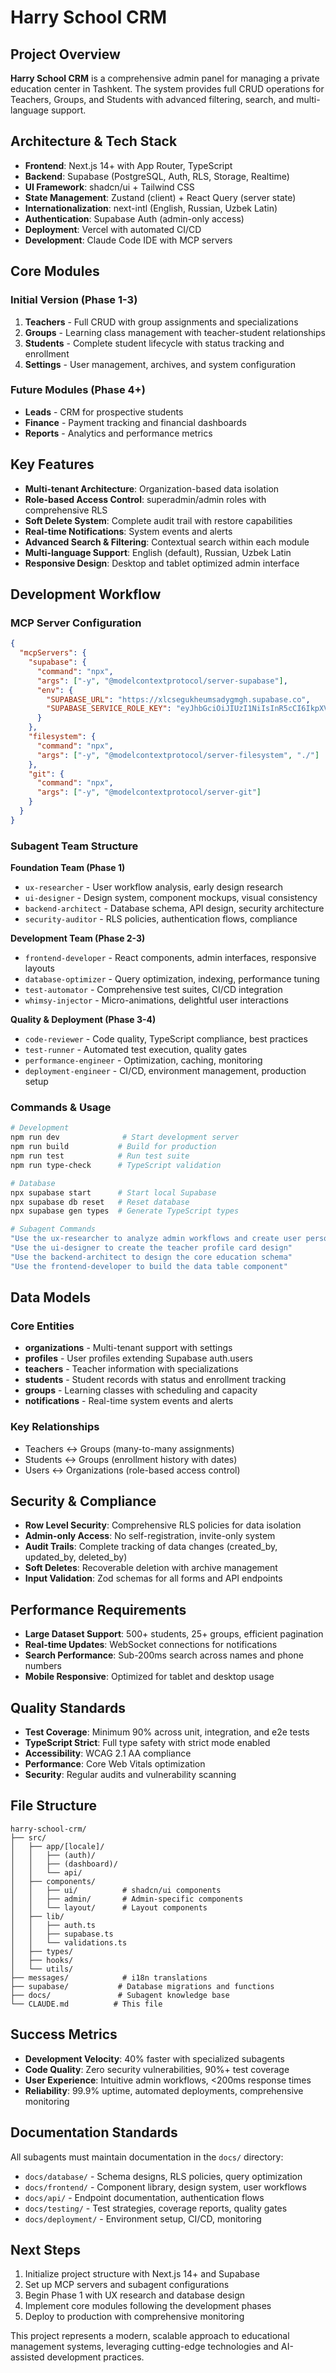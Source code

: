 # Harry School CRM

## Project Overview

**Harry School CRM** is a comprehensive admin panel for managing a private education center in Tashkent. The system provides full CRUD operations for Teachers, Groups, and Students with advanced filtering, search, and multi-language support.

## Architecture & Tech Stack

- **Frontend**: Next.js 14+ with App Router, TypeScript
- **Backend**: Supabase (PostgreSQL, Auth, RLS, Storage, Realtime)
- **UI Framework**: shadcn/ui + Tailwind CSS
- **State Management**: Zustand (client) + React Query (server state)
- **Internationalization**: next-intl (English, Russian, Uzbek Latin)
- **Authentication**: Supabase Auth (admin-only access)
- **Deployment**: Vercel with automated CI/CD
- **Development**: Claude Code IDE with MCP servers

## Core Modules

### Initial Version (Phase 1-3)
1. **Teachers** - Full CRUD with group assignments and specializations
2. **Groups** - Learning class management with teacher-student relationships  
3. **Students** - Complete student lifecycle with status tracking and enrollment
4. **Settings** - User management, archives, and system configuration

### Future Modules (Phase 4+)
- **Leads** - CRM for prospective students
- **Finance** - Payment tracking and financial dashboards
- **Reports** - Analytics and performance metrics

## Key Features

- **Multi-tenant Architecture**: Organization-based data isolation
- **Role-based Access Control**: superadmin/admin roles with comprehensive RLS
- **Soft Delete System**: Complete audit trail with restore capabilities
- **Real-time Notifications**: System events and alerts
- **Advanced Search & Filtering**: Contextual search within each module
- **Multi-language Support**: English (default), Russian, Uzbek Latin
- **Responsive Design**: Desktop and tablet optimized admin interface

## Development Workflow

### MCP Server Configuration
```json
{
  "mcpServers": {
    "supabase": {
      "command": "npx",
      "args": ["-y", "@modelcontextprotocol/server-supabase"],
      "env": {
        "SUPABASE_URL": "https://xlcsegukheumsadygmgh.supabase.co",
        "SUPABASE_SERVICE_ROLE_KEY": "eyJhbGciOiJIUzI1NiIsInR5cCI6IkpXVCJ9.eyJpc3MiOiJzdXBhYmFzZSIsInJlZiI6InhsY3NlZ3VraGV1bXNhZHlnbWdoIiwicm9sZSI6InNlcnZpY2Vfcm9sZSIsImlhdCI6MTc1NDM5Mzk3OSwiZXhwIjoyMDY5OTY5OTc5fQ.hWgaYpSST_kClaO8-KHlWXGAH6_FOonXO9Ke_b6Xaac"
      }
    },
    "filesystem": {
      "command": "npx",
      "args": ["-y", "@modelcontextprotocol/server-filesystem", "./"]
    },
    "git": {
      "command": "npx",
      "args": ["-y", "@modelcontextprotocol/server-git"]
    }
  }
}
```

### Subagent Team Structure

**Foundation Team (Phase 1)**
- `ux-researcher` - User workflow analysis, early design research
- `ui-designer` - Design system, component mockups, visual consistency
- `backend-architect` - Database schema, API design, security architecture
- `security-auditor` - RLS policies, authentication flows, compliance

**Development Team (Phase 2-3)**  
- `frontend-developer` - React components, admin interfaces, responsive layouts
- `database-optimizer` - Query optimization, indexing, performance tuning
- `test-automator` - Comprehensive test suites, CI/CD integration
- `whimsy-injector` - Micro-animations, delightful user interactions

**Quality & Deployment (Phase 3-4)**
- `code-reviewer` - Code quality, TypeScript compliance, best practices
- `test-runner` - Automated test execution, quality gates
- `performance-engineer` - Optimization, caching, monitoring
- `deployment-engineer` - CI/CD, environment management, production setup

### Commands & Usage

```bash
# Development
npm run dev              # Start development server
npm run build           # Build for production
npm run test            # Run test suite
npm run type-check      # TypeScript validation

# Database
npx supabase start      # Start local Supabase
npx supabase db reset   # Reset database
npx supabase gen types  # Generate TypeScript types

# Subagent Commands
"Use the ux-researcher to analyze admin workflows and create user personas"
"Use the ui-designer to create the teacher profile card design"
"Use the backend-architect to design the core education schema"
"Use the frontend-developer to build the data table component"
```

## Data Models

### Core Entities
- **organizations** - Multi-tenant support with settings
- **profiles** - User profiles extending Supabase auth.users
- **teachers** - Teacher information with specializations
- **students** - Student records with status and enrollment tracking
- **groups** - Learning classes with scheduling and capacity
- **notifications** - Real-time system events and alerts

### Key Relationships
- Teachers ↔ Groups (many-to-many assignments)
- Students ↔ Groups (enrollment history with dates)
- Users ↔ Organizations (role-based access control)

## Security & Compliance

- **Row Level Security**: Comprehensive RLS policies for data isolation
- **Admin-only Access**: No self-registration, invite-only system
- **Audit Trails**: Complete tracking of data changes (created_by, updated_by, deleted_by)
- **Soft Deletes**: Recoverable deletion with archive management
- **Input Validation**: Zod schemas for all forms and API endpoints

## Performance Requirements

- **Large Dataset Support**: 500+ students, 25+ groups, efficient pagination
- **Real-time Updates**: WebSocket connections for notifications
- **Search Performance**: Sub-200ms search across names and phone numbers
- **Mobile Responsive**: Optimized for tablet and desktop usage

## Quality Standards

- **Test Coverage**: Minimum 90% across unit, integration, and e2e tests
- **TypeScript Strict**: Full type safety with strict mode enabled
- **Accessibility**: WCAG 2.1 AA compliance
- **Performance**: Core Web Vitals optimization
- **Security**: Regular audits and vulnerability scanning

## File Structure

```
harry-school-crm/
├── src/
│   ├── app/[locale]/
│   │   ├── (auth)/
│   │   ├── (dashboard)/
│   │   └── api/
│   ├── components/
│   │   ├── ui/          # shadcn/ui components
│   │   ├── admin/       # Admin-specific components
│   │   └── layout/      # Layout components
│   ├── lib/
│   │   ├── auth.ts
│   │   ├── supabase.ts
│   │   └── validations.ts
│   ├── types/
│   ├── hooks/
│   └── utils/
├── messages/            # i18n translations
├── supabase/           # Database migrations and functions
├── docs/               # Subagent knowledge base
└── CLAUDE.md          # This file
```

## Success Metrics

- **Development Velocity**: 40% faster with specialized subagents
- **Code Quality**: Zero security vulnerabilities, 90%+ test coverage
- **User Experience**: Intuitive admin workflows, <200ms response times
- **Reliability**: 99.9% uptime, automated deployments, comprehensive monitoring

## Documentation Standards

All subagents must maintain documentation in the `docs/` directory:
- `docs/database/` - Schema designs, RLS policies, query optimization
- `docs/frontend/` - Component library, design system, user workflows
- `docs/api/` - Endpoint documentation, authentication flows
- `docs/testing/` - Test strategies, coverage reports, quality gates
- `docs/deployment/` - Environment setup, CI/CD, monitoring

## Next Steps

1. Initialize project structure with Next.js 14+ and Supabase
2. Set up MCP servers and subagent configurations
3. Begin Phase 1 with UX research and database design
4. Implement core modules following the development phases
5. Deploy to production with comprehensive monitoring

This project represents a modern, scalable approach to educational management systems, leveraging cutting-edge technologies and AI-assisted development practices.
